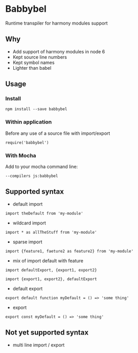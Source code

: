 # Babbybel

Runtime transpiler for harmony modules support

## Why
* Add support of harmony modules in node 6
* Kept source line numbers
* Kept symbol names
* Lighter than babel

## Usage

### Install
```Shell
npm install --save babbybel
```

### Within application
Before any use of a source file with import/export
```
require('babbybel')
```

### With Mocha
Add to your mocha command line:
```
--compilers js:babbybel
```

## Supported syntax
* default import
```
import theDefault from 'my-module'
```

* wildcard import
```
import * as allTheStuff from 'my-module'
```

* sparse import
```
import {feature1, faeture2 as feature2} from 'my-module'
```

* mix of import default with feature
```
import defaultExport, {export1, export2}
```
```
import {export1, export2}, defaultExport
```

* default export
```
export default function myDefault = () => 'some thing'
```

* export
```
export const myDefault = () => 'some thing'
```

## Not yet supported syntax
* multi line import / export
